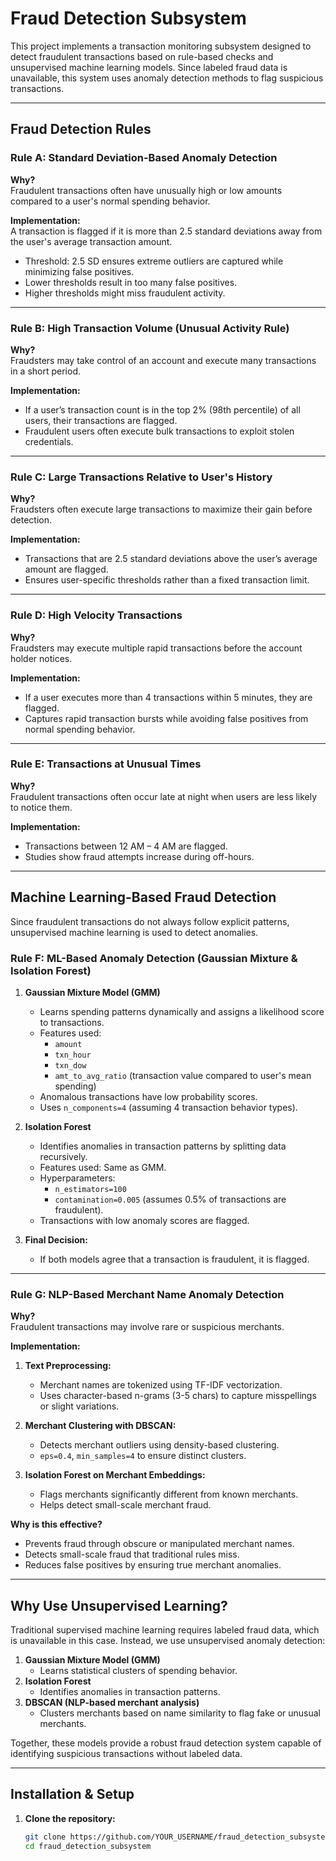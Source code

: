 # Fraud Detection Subsystem

This project implements a transaction monitoring subsystem designed to detect fraudulent transactions based on rule-based checks and unsupervised machine learning models. Since labeled fraud data is unavailable, this system uses anomaly detection methods to flag suspicious transactions.

---

## Fraud Detection Rules

### Rule A: Standard Deviation-Based Anomaly Detection
**Why?**  
Fraudulent transactions often have unusually high or low amounts compared to a user's normal spending behavior.

**Implementation:**  
A transaction is flagged if it is more than 2.5 standard deviations away from the user's average transaction amount.  
- Threshold: 2.5 SD ensures extreme outliers are captured while minimizing false positives.
- Lower thresholds result in too many false positives.
- Higher thresholds might miss fraudulent activity.

---

### Rule B: High Transaction Volume (Unusual Activity Rule)
**Why?**  
Fraudsters may take control of an account and execute many transactions in a short period.

**Implementation:**  
- If a user’s transaction count is in the top 2% (98th percentile) of all users, their transactions are flagged.
- Fraudulent users often execute bulk transactions to exploit stolen credentials.

---

### Rule C: Large Transactions Relative to User's History
**Why?**  
Fraudsters often execute large transactions to maximize their gain before detection.

**Implementation:**  
- Transactions that are 2.5 standard deviations above the user’s average amount are flagged.
- Ensures user-specific thresholds rather than a fixed transaction limit.

---

### Rule D: High Velocity Transactions
**Why?**  
Fraudsters may execute multiple rapid transactions before the account holder notices.

**Implementation:**  
- If a user executes more than 4 transactions within 5 minutes, they are flagged.
- Captures rapid transaction bursts while avoiding false positives from normal spending behavior.

---

### Rule E: Transactions at Unusual Times
**Why?**  
Fraudulent transactions often occur late at night when users are less likely to notice them.

**Implementation:**  
- Transactions between 12 AM – 4 AM are flagged.
- Studies show fraud attempts increase during off-hours.

---

## Machine Learning-Based Fraud Detection

Since fraudulent transactions do not always follow explicit patterns, unsupervised machine learning is used to detect anomalies.

### Rule F: ML-Based Anomaly Detection (Gaussian Mixture & Isolation Forest)

1. **Gaussian Mixture Model (GMM)**
   - Learns spending patterns dynamically and assigns a likelihood score to transactions.
   - Features used:
     - `amount`
     - `txn_hour`
     - `txn_dow`
     - `amt_to_avg_ratio` (transaction value compared to user's mean spending)
   - Anomalous transactions have low probability scores.
   - Uses `n_components=4` (assuming 4 transaction behavior types).

2. **Isolation Forest**
   - Identifies anomalies in transaction patterns by splitting data recursively.
   - Features used: Same as GMM.
   - Hyperparameters:
     - `n_estimators=100`
     - `contamination=0.005` (assumes 0.5% of transactions are fraudulent).
   - Transactions with low anomaly scores are flagged.

3. **Final Decision:**
   - If both models agree that a transaction is fraudulent, it is flagged.

---

### Rule G: NLP-Based Merchant Name Anomaly Detection
**Why?**  
Fraudulent transactions may involve rare or suspicious merchants.

**Implementation:**
1. **Text Preprocessing:**
   - Merchant names are tokenized using TF-IDF vectorization.
   - Uses character-based n-grams (3-5 chars) to capture misspellings or slight variations.

2. **Merchant Clustering with DBSCAN:**
   - Detects merchant outliers using density-based clustering.
   - `eps=0.4`, `min_samples=4` to ensure distinct clusters.

3. **Isolation Forest on Merchant Embeddings:**
   - Flags merchants significantly different from known merchants.
   - Helps detect small-scale merchant fraud.

**Why is this effective?**
- Prevents fraud through obscure or manipulated merchant names.
- Detects small-scale fraud that traditional rules miss.
- Reduces false positives by ensuring true merchant anomalies.

---

## Why Use Unsupervised Learning?

Traditional supervised machine learning requires labeled fraud data, which is unavailable in this case. Instead, we use unsupervised anomaly detection:

1. **Gaussian Mixture Model (GMM)**
   - Learns statistical clusters of spending behavior.
2. **Isolation Forest**
   - Identifies anomalies in transaction patterns.
3. **DBSCAN (NLP-based merchant analysis)**
   - Clusters merchants based on name similarity to flag fake or unusual merchants.

Together, these models provide a robust fraud detection system capable of identifying suspicious transactions without labeled data.

---

## Installation & Setup

1. **Clone the repository:**
   ```bash
   git clone https://github.com/YOUR_USERNAME/fraud_detection_subsystem.git
   cd fraud_detection_subsystem
